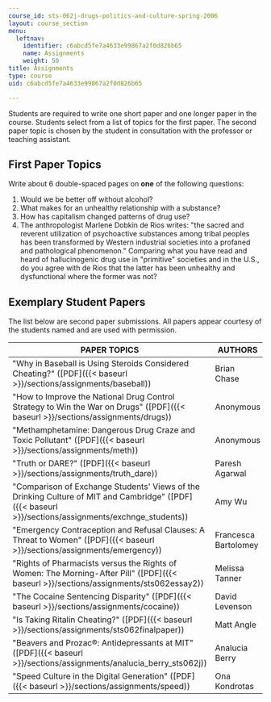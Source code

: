 ```yaml
---
course_id: sts-062j-drugs-politics-and-culture-spring-2006
layout: course_section
menu:
  leftnav:
    identifier: c6abcd5fe7a4633e99867a2f0d826b65
    name: Assignments
    weight: 50
title: Assignments
type: course
uid: c6abcd5fe7a4633e99867a2f0d826b65

---
```


Students are required to write one short paper and one longer paper in the course. Students select from a list of topics for the first paper. The second paper topic is chosen by the student in consultation with the professor or teaching assistant.

First Paper Topics
------------------

Write about 6 double-spaced pages on **one** of the following questions:

1.  Would we be better off without alcohol?
2.  What makes for an unhealthy relationship with a substance?
3.  How has capitalism changed patterns of drug use?
4.  The anthropologist Marlene Dobkin de Rios writes: "the sacred and reverent utilization of psychoactive substances among tribal peoples has been transformed by Western industrial societies into a profaned and pathological phenomenon." Comparing what you have read and heard of hallucinogenic drug use in "primitive" societies and in the U.S., do you agree with de Rios that the latter has been unhealthy and dysfunctional where the former was not?

Exemplary Student Papers
------------------------

The list below are second paper submissions. All papers appear courtesy of the students named and are used with permission.

| PAPER TOPICS | AUTHORS |
| --- | --- |
| "Why in Baseball is Using Steroids Considered Cheating?" ([PDF]({{< baseurl >}}/sections/assignments/baseball)) | Brian Chase |
| "How to Improve the National Drug Control Strategy to Win the War on Drugs" ([PDF]({{< baseurl >}}/sections/assignments/drugs)) | Anonymous |
| "Methamphetamine: Dangerous Drug Craze and Toxic Pollutant" ([PDF]({{< baseurl >}}/sections/assignments/meth)) | Anonymous |
| "Truth or DARE?" ([PDF]({{< baseurl >}}/sections/assignments/truth_dare)) | Paresh Agarwal |
| "Comparison of Exchange Students' Views of the Drinking Culture of MIT and Cambridge" ([PDF]({{< baseurl >}}/sections/assignments/exchnge_students)) | Amy Wu |
| "Emergency Contraception and Refusal Clauses: A Threat to Women" ([PDF]({{< baseurl >}}/sections/assignments/emergency)) | Francesca Bartolomey |
| "Rights of Pharmacists versus the Rights of Women: The Morning-After Pill" ([PDF]({{< baseurl >}}/sections/assignments/sts062essay2)) | Melissa Tanner |
| "The Cocaine Sentencing Disparity" ([PDF]({{< baseurl >}}/sections/assignments/cocaine)) | David Levenson |
| "Is Taking Ritalin Cheating?" ([PDF]({{< baseurl >}}/sections/assignments/sts062finalpaper)) | Matt Angle |
| "Beavers and Prozac®: Antidepressants at MIT" ([PDF]({{< baseurl >}}/sections/assignments/analucia_berry_sts062j)) | Analucia Berry |
| "Speed Culture in the Digital Generation" ([PDF]({{< baseurl >}}/sections/assignments/speed)) | Ona Kondrotas
